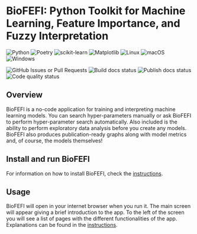 # BioFEFI: Python Toolkit for Machine Learning, Feature Importance, and Fuzzy Interpretation

![Python][python-badge]
![Poetry][poetry-badge]
![scikit-learn][sklearn-badge]
![Matplotlib][plt-badge]
![Linux][linux-badge]
![macOS][macos-badge]
![Windows][windows-badge]

![GitHub Issues or Pull Requests][issues-badge]
![Build docs status][build-docs-badge]
![Publish docs status][publish-docs-badge]
![Code quality status][code-quality-badge]

## Overview

BioFEFI is a no-code application for training and interpreting machine learning models. You can search hyper-parameters manually or ask BioFEFI to perform hyper-parameter search automatically. Also included is the ability to perform exploratory data analysis before you create any models. BioFEFI also produces publication-ready graphs along with model metrics and, of course, the models themselves!

## Install and run BioFEFI

For information on how to install BioFEFI, check the [instructions](https://biomaterials-for-medical-devices-ai.github.io/BioFEFI/users/installation.html).

## Usage

BioFEFI will open in your internet browser when you run it. The main screen will appear giving a brief introduction to the app. To the left of the screen you will see a list of pages with the different functionalities of the app. Explanations can be found in the [instructions](https://biomaterials-for-medical-devices-ai.github.io/BioFEFI/index.html).

[poetry-badge]: https://img.shields.io/badge/Poetry-%233B82F6.svg?style=for-the-badge&logo=poetry&logoColor=0B3D8D
[sklearn-badge]: https://img.shields.io/badge/scikit--learn-%23F7931E.svg?style=for-the-badge&logo=scikit-learn&logoColor=white
[plt-badge]: https://img.shields.io/badge/Matplotlib-%23ffffff.svg?style=for-the-badge&logo=Matplotlib&logoColor=black
[linux-badge]: https://img.shields.io/badge/Linux-FCC624?style=for-the-badge&logo=linux&logoColor=black
[macos-badge]: https://img.shields.io/badge/mac%20os-000000?style=for-the-badge&logo=macos&logoColor=F0F0F0
[windows-badge]: https://img.shields.io/badge/Windows-0078D6?style=for-the-badge&logo=windows&logoColor=white
[python-badge]: https://img.shields.io/badge/Python-3776AB?style=for-the-badge&logo=python&logoColor=white
[issues-badge]: https://img.shields.io/github/issues/Biomaterials-for-Medical-Devices-AI/BioFEFI?style=for-the-badge
[build-docs-badge]: https://img.shields.io/github/actions/workflow/status/Biomaterials-for-Medical-Devices-AI/BioFEFI/build-dcos.yml?style=for-the-badge&label=Build%20docs
[publish-docs-badge]: https://img.shields.io/github/actions/workflow/status/Biomaterials-for-Medical-Devices-AI/BioFEFI/publish-docs.yml?style=for-the-badge&label=Publish%20docs
[code-quality-badge]: https://img.shields.io/github/actions/workflow/status/Biomaterials-for-Medical-Devices-AI/BioFEFI/format-code.yml?style=for-the-badge&label=Code%20quality